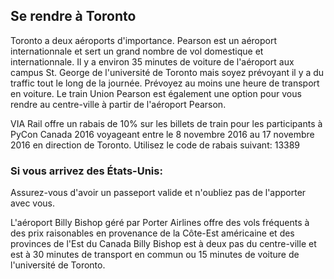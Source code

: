 ## Se rendre à Toronto

Toronto a deux aéroports d'importance. Pearson est un aéroport internationnale et sert un grand nombre de vol domestique et internationnale. Il y a environ 35 minutes de voiture de l'aéroport aux campus St. George de l'université de Toronto mais soyez prévoyant il y a du traffic tout le long de la journée. Prévoyez au moins une heure de transport en voiture. Le train Union Pearson est également une option pour vous rendre au centre-ville à partir de l'aéroport Pearson.

VIA Rail offre un rabais de 10% sur les billets de train pour les participants à PyCon Canada 2016 voyageant entre le 8 novembre 2016 au 17 novembre 2016 en direction de Toronto. Utilisez le code de rabais suivant: 13389

### Si vous arrivez des États-Unis:

Assurez-vous d'avoir un passeport valide et n'oubliez pas de l'apporter avec vous.

L'aéroport Billy Bishop géré par Porter Airlines offre des vols fréquents à des prix raisonables en provenance de la Côte-Est américaine et des provinces de l'Est du Canada Billy Bishop est à deux pas du centre-ville et est à 30 minutes de transport en commun ou 15 minutes de voiture de l'université de Toronto.

